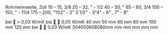 Rohrnennweite, Zoll
10 – 15, 3/8
20 – 32, " - 1/2
40 – 50, "
65 – 80, 3/4
100 – 150, " - 11/4
175 – 200, "11/2" - 2"
2 1/2" - 3"4" - 6"
, 7" - 8"










bei  > 0,03 W/mK
bis   0,05 W/mK
40 mm
50 mm
60 mm
80 mm
100 mm
120 mm
bei   0,03 W/mK
304050608080mm
mm
mm
mm
mm
mm